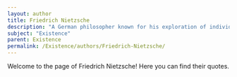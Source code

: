 ```yaml
---
layout: author
title: Friedrich Nietzsche
description: "A German philosopher known for his exploration of individual existence, morality, and nihilism, particularly in works such as 'Thus Spoke Zarathustra' and 'Beyond Good and Evil'."
subject: "Existence"
parent: Existence
permalink: /Existence/authors/Friedrich-Nietzsche/
---
```


Welcome to the page of Friedrich Nietzsche! Here you can find their quotes.

